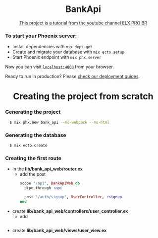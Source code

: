 <div align="center">
  <h1> BankApi </h1>
  <a href="https://www.youtube.com/watch?v=ZVRuWxVJErU&list=PLEs0qgZpGeOXmhOzmTIl89xSvpvEpuofT&index=4">
    This project is a tutorial from the youtube channel ELX PRO BR
  </a>
</div>

### To start your Phoenix server:

  * Install dependencies with `mix deps.get`
  * Create and migrate your database with `mix ecto.setup`
  * Start Phoenix endpoint with `mix phx.server`

Now you can visit [`localhost:4000`](http://localhost:4000) from your browser.

Ready to run in production? Please [check our deployment guides](https://hexdocs.pm/phoenix/deployment.html).

<div align="center">
  <h1> Creating the project from scratch </h1>
</div>

### Generating the project
```bash
  $ mix phx.new bank_api --no-webpack --no-html
```
### Generating the database
```bash
  $ mix ecto.create
```
### Creating the first route
* in the __lib/bank_api_web/router.ex__
  - add the post
    ```elixir
    scope "/api", BankApiWeb do
      pipe_through :api

      post "/auth/signup", UserController, :signup
    end
    ```
* create __lib/bank_api_web/controllers/user_controller.ex__
  - add
  ```elixir

  ```
* create __lib/bank_api_web/views/user_view.ex__
